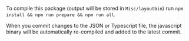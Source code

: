 To compile this package (output will be stored in `Misc/layoutbin`) run `npm install && npm run prepare && npm run all`.

When you commit changes to the JSON or Typescript file, the javascript binary will be automatically re-compiled and added to the latest commit.
